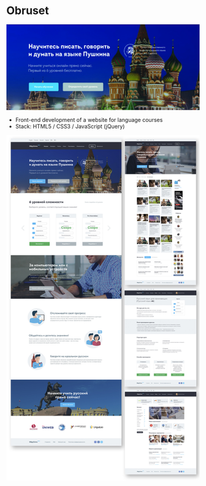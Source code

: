 # Obruset
![alt text](https://github.com/schiz/managed-projects/raw/master/pics/obruset.jpg "Obruset")
* Front-end development of a website for language courses
* Stack: HTML5 / CSS3 / JavaScript (jQuery)

![alt text](https://github.com/schiz/obruset/raw/master/ishodnik.jpg "Obruset markup")

